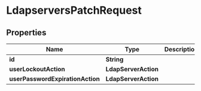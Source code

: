 

# LdapserversPatchRequest


## Properties

| Name | Type | Description | Notes |
|------------ | ------------- | ------------- | -------------|
|**id** | **String** |  |  [optional] |
|**userLockoutAction** | **LdapServerAction** |  |  [optional] |
|**userPasswordExpirationAction** | **LdapServerAction** |  |  [optional] |



